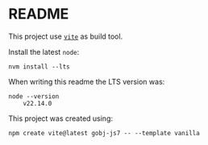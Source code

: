 # README

This project use [`vite`](https://vite.dev/) as build tool.

Install the latest `node`:

    nvm install --lts

When writing this readme the LTS version was:

    node --version
        v22.14.0

This project was created using:

    npm create vite@latest gobj-js7 -- --template vanilla

